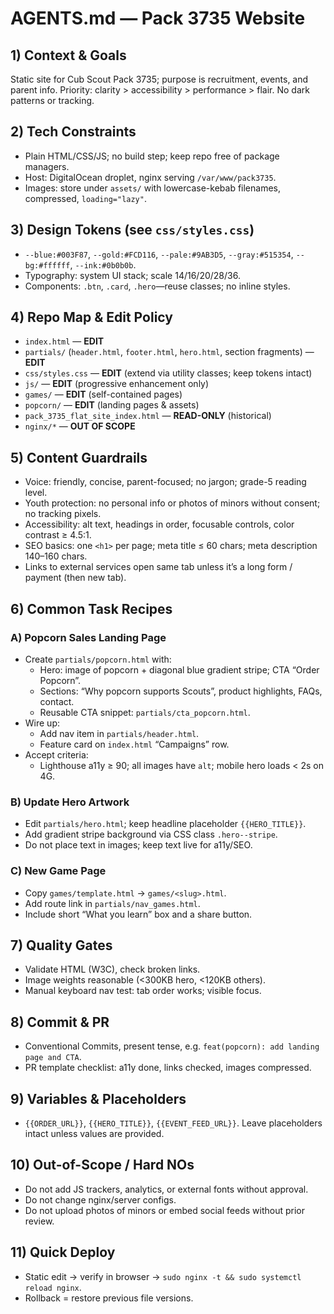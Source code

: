 # AGENTS.md — Pack 3735 Website

## 1) Context & Goals
Static site for Cub Scout Pack 3735; purpose is recruitment, events, and parent info. Priority: clarity > accessibility > performance > flair. No dark patterns or tracking.

## 2) Tech Constraints
- Plain HTML/CSS/JS; no build step; keep repo free of package managers.
- Host: DigitalOcean droplet, nginx serving `/var/www/pack3735`.
- Images: store under `assets/` with lowercase-kebab filenames, compressed, `loading="lazy"`.

## 3) Design Tokens (see `css/styles.css`)
- `--blue:#003F87`, `--gold:#FCD116`, `--pale:#9AB3D5`, `--gray:#515354`,
  `--bg:#ffffff`, `--ink:#0b0b0b`.
- Typography: system UI stack; scale 14/16/20/28/36.
- Components: `.btn`, `.card`, `.hero`—reuse classes; no inline styles.

## 4) Repo Map & Edit Policy
- `index.html` — **EDIT**
- `partials/` (`header.html`, `footer.html`, `hero.html`, section fragments) — **EDIT**
- `css/styles.css` — **EDIT** (extend via utility classes; keep tokens intact)
- `js/` — **EDIT** (progressive enhancement only)
- `games/` — **EDIT** (self-contained pages)
- `popcorn/` — **EDIT** (landing pages & assets)
- `pack_3735_flat_site_index.html` — **READ-ONLY** (historical)
- `nginx/*` — **OUT OF SCOPE**

## 5) Content Guardrails
- Voice: friendly, concise, parent-focused; no jargon; grade-5 reading level.
- Youth protection: no personal info or photos of minors without consent; no tracking pixels.
- Accessibility: alt text, headings in order, focusable controls, color contrast ≥ 4.5:1.
- SEO basics: one `<h1>` per page; meta title ≤ 60 chars; meta description 140–160 chars.
- Links to external services open same tab unless it’s a long form / payment (then new tab).

## 6) Common Task Recipes
### A) Popcorn Sales Landing Page
- Create `partials/popcorn.html` with:
  - Hero: image of popcorn + diagonal blue gradient stripe; CTA “Order Popcorn”.
  - Sections: “Why popcorn supports Scouts”, product highlights, FAQs, contact.
  - Reusable CTA snippet: `partials/cta_popcorn.html`.
- Wire up:
  - Add nav item in `partials/header.html`.
  - Feature card on `index.html` “Campaigns” row.
- Accept criteria:
  - Lighthouse a11y ≥ 90; all images have `alt`; mobile hero loads < 2s on 4G.

### B) Update Hero Artwork
- Edit `partials/hero.html`; keep headline placeholder `{{HERO_TITLE}}`.
- Add gradient stripe background via CSS class `.hero--stripe`.
- Do not place text in images; keep text live for a11y/SEO.

### C) New Game Page
- Copy `games/template.html` → `games/<slug>.html`.
- Add route link in `partials/nav_games.html`.
- Include short “What you learn” box and a share button.

## 7) Quality Gates
- Validate HTML (W3C), check broken links.
- Image weights reasonable (<300KB hero, <120KB others).
- Manual keyboard nav test: tab order works; visible focus.

## 8) Commit & PR
- Conventional Commits, present tense, e.g. `feat(popcorn): add landing page and CTA`.
- PR template checklist: a11y done, links checked, images compressed.

## 9) Variables & Placeholders
- `{{ORDER_URL}}`, `{{HERO_TITLE}}`, `{{EVENT_FEED_URL}}`. Leave placeholders intact unless values are provided.

## 10) Out-of-Scope / Hard NOs
- Do not add JS trackers, analytics, or external fonts without approval.
- Do not change nginx/server configs.
- Do not upload photos of minors or embed social feeds without prior review.

## 11) Quick Deploy
- Static edit → verify in browser → `sudo nginx -t && sudo systemctl reload nginx`.
- Rollback = restore previous file versions.

